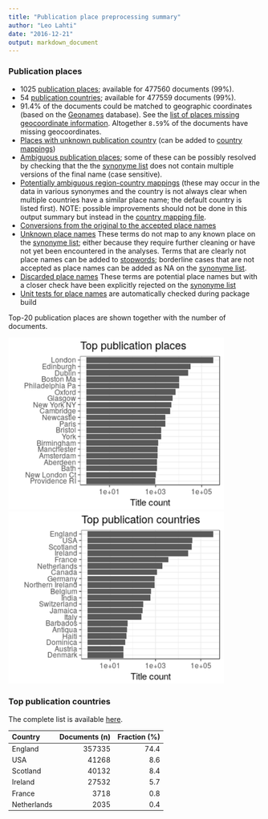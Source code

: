 ```yaml
---
title: "Publication place preprocessing summary"
author: "Leo Lahti"
date: "2016-12-21"
output: markdown_document
---
```


### Publication places

 * 1025 [publication places](output.tables/publication_place_accepted.csv); available for 477560 documents (99%). 
 * 54 [publication countries](output.tables/country_accepted.csv); available for 477559 documents (99%).
 * 91.4% of the documents could be matched to geographic coordinates (based on the [Geonames](http://download.geonames.org/export/dump/) database). See the [list of places missing geocoordinate information](output.tables/absentgeocoordinates.csv). Altogether ``8.59``% of the documents have missing geocoordinates.
 * [Places with unknown publication country](output.tables/publication_place_missingcountry.csv) (can be added to [country mappings](https://github.com/rOpenGov/bibliographica/blob/master/inst/extdata/reg2country.csv))
 * [Ambiguous publication places](output.tables/publication_place_ambiguous.csv); some of these can be possibly resolved by checking that the the [synonyme list](https://github.com/rOpenGov/bibliographica/blob/master/inst/extdata/PublicationPlaceSynonymes.csv) does not contain multiple versions of the final name (case sensitive). 
 * [Potentially ambiguous region-country mappings](output.tables/publication_country_ambiguous.csv) (these may occur in the data in various synonymes and the country is not always clear when multiple countries have a similar place name; the default country is listed first). NOTE: possible improvements should not be done in this output summary but instead in the [country mapping file](https://github.com/rOpenGov/bibliographica/blob/master/inst/extdata/reg2country.csv).
 * [Conversions from the original to the accepted place names](output.tables/publication_place_conversion_nontrivial.csv)
 * [Unknown place names](output.tables/publication_place_todo.csv) These terms do not map to any known place on the [synonyme list](https://github.com/rOpenGov/bibliographica/blob/master/inst/extdata/PublicationPlaceSynonymes.csv); either because they require further cleaning or have not yet been encountered in the analyses. Terms that are clearly not place names can be added to [stopwords](inst/extdata/stopwords_for_place.csv); borderline cases that are not accepted as place names can be added as NA on the [synonyme list](https://github.com/rOpenGov/bibliographica/blob/master/inst/extdata/PublicationPlaceSynonymes.csv).
 * [Discarded place names](output.tables/publication_place_discarded.csv) These terms are potential place names but with a closer check have been explicitly rejected on the [synonyme list](https://github.com/rOpenGov/bibliographica/blob/master/inst/extdata/PublicationPlaceSynonymes.csv)
 * [Unit tests for place names](https://github.com/rOpenGov/bibliographica/blob/master/inst/extdata/tests_place.csv) are automatically checked during package build

Top-20 publication places are shown together with the number of documents.

<img src="figure/summaryplace-1.png" title="plot of chunk summaryplace" alt="plot of chunk summaryplace" width="430px" /><img src="figure/summaryplace-2.png" title="plot of chunk summaryplace" alt="plot of chunk summaryplace" width="430px" />


### Top publication countries	

The complete list is available [here](output.tables/country_accepted.csv).


|Country     | Documents (n)| Fraction (%)|
|:-----------|-------------:|------------:|
|England     |        357335|         74.4|
|USA         |         41268|          8.6|
|Scotland    |         40132|          8.4|
|Ireland     |         27532|          5.7|
|France      |          3718|          0.8|
|Netherlands |          2035|          0.4|

